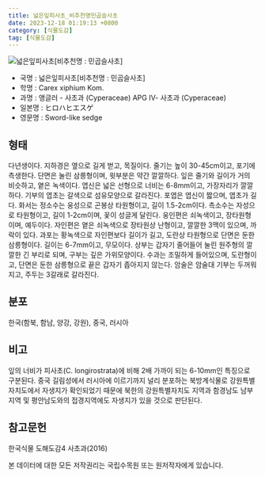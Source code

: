 ```yaml
---
title: 넓은잎피사초_비추천명민곱슬사초
date: 2023-12-18 01:19:13 +0800
category: [식물도감]
tag: [식물도감]
---
```




![넓은잎피사초[비추천명 : 민곱슬사초]](/fileUpload/plants/basic/Cyperaceae/Carex/4884/1_th2.JPG)
- 국명 : 넓은잎피사초[비추천명 : 민곱슬사초]
- 학명 : Carex xiphium Kom.
- 과명 : 앵글러 - 사초과 (Cyperaceae) APG Ⅳ- 사초과 (Cyperaceae)
- 일본명 : ヒロハヒエスゲ
- 영문명 : Sword-like sedge


## 형태
다년생이다. 지하경은 옆으로 길게 벋고, 목질이다. 줄기는 높이 30-45cm이고, 포기에 측생한다. 단면은 눌린 삼릉형이며, 윗부분은 약간 깔깔하다. 잎은 줄기와 길이가 거의 비슷하고, 옅은 녹색이다. 엽신은 넓은 선형으로 너비는 6-8mm이고, 가장자리가 깔깔하다. 기부의 엽초는 갈색으로 섬유모양으로 갈라진다. 포엽은 엽신이 짧으며, 엽초가 길다. 화서는 정소수는 웅성으로 곤봉상 타원형이고, 길이 1.5-2cm이다. 측소수는 자성으로 타원형이고, 길이 1-2cm이며, 꽃이 성글게 달린다. 웅인편은 쇠녹색이고, 장타원형이며, 예두이다. 자인편은 옅은 쇠녹색으로 장타원상 난형이고, 깔깔한 3맥이 있으며, 까락이 있다. 과포는 황녹색으로 자인편보다 길이가 길고, 도란상 타원형으로 단면은 둔한 삼릉형이다. 길이는 6-7mm이고, 무모이다. 상부는 갑자기 줄어들어 눌린 원주형의 깔깔한 긴 부리로 되며, 구부는 깊은 가위모양이다. 수과는 조밀하게 들어있으며, 도란형이고, 단면은 둔한 삼릉형으로 끝은 갑자기 좁아지지 않는다. 암술은 암술대 기부는 두꺼워지고, 주두는 3갈래로 갈라진다.
## 분포
한국(함북, 함남, 양강, 강원), 중국, 러시아
## 비고
잎의 너비가 피사초(C. longirostrata)에 비해 2배 가까이 되는 6-10mm인 특징으로 구분된다. 중국 길림성에서 러시아에 이르기까지 널리 분포하는 북방계식물로 강원특별자치도에서 자생지가 확인되었기 때문에 북한의 강원특별자치도 지역과 함경남도 남부지역 및 평안남도와의 접경지역에도 자생지가 있을 것으로 판단된다.
## 참고문헌
한국식물 도해도감4 사초과(2016)






본 데이터에 대한 모든 저작권리는 국립수목원 또는 원저작자에게 있습니다.
